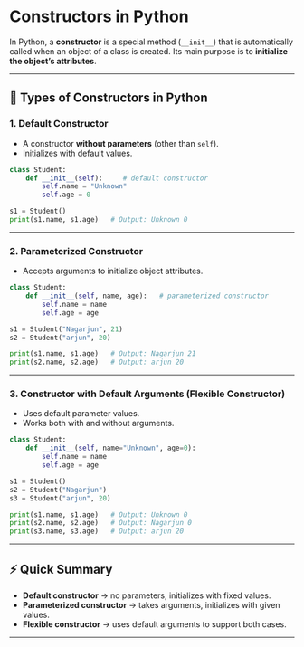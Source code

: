 
# Constructors in Python

In Python, a **constructor** is a special method (`__init__`) that is automatically called when an object of a class is created. Its main purpose is to **initialize the object’s attributes**.

---

## 🔹 Types of Constructors in Python

### 1. Default Constructor
- A constructor **without parameters** (other than `self`).
- Initializes with default values.

```python
class Student:
    def __init__(self):     # default constructor
        self.name = "Unknown"
        self.age = 0

s1 = Student()
print(s1.name, s1.age)   # Output: Unknown 0
```

---

### 2. Parameterized Constructor
- Accepts arguments to initialize object attributes.

```python
class Student:
    def __init__(self, name, age):   # parameterized constructor
        self.name = name
        self.age = age

s1 = Student("Nagarjun", 21)
s2 = Student("arjun", 20)

print(s1.name, s1.age)   # Output: Nagarjun 21
print(s2.name, s2.age)   # Output: arjun 20
```

---

### 3. Constructor with Default Arguments (Flexible Constructor)
- Uses default parameter values.
- Works both with and without arguments.

```python
class Student:
    def __init__(self, name="Unknown", age=0): 
        self.name = name
        self.age = age

s1 = Student()  
s2 = Student("Nagarjun")  
s3 = Student("arjun", 20)

print(s1.name, s1.age)   # Output: Unknown 0
print(s2.name, s2.age)   # Output: Nagarjun 0
print(s3.name, s3.age)   # Output: arjun 20
```

---

## ⚡ Quick Summary
- **Default constructor** → no parameters, initializes with fixed values.  
- **Parameterized constructor** → takes arguments, initializes with given values.  
- **Flexible constructor** → uses default arguments to support both cases.  

---
